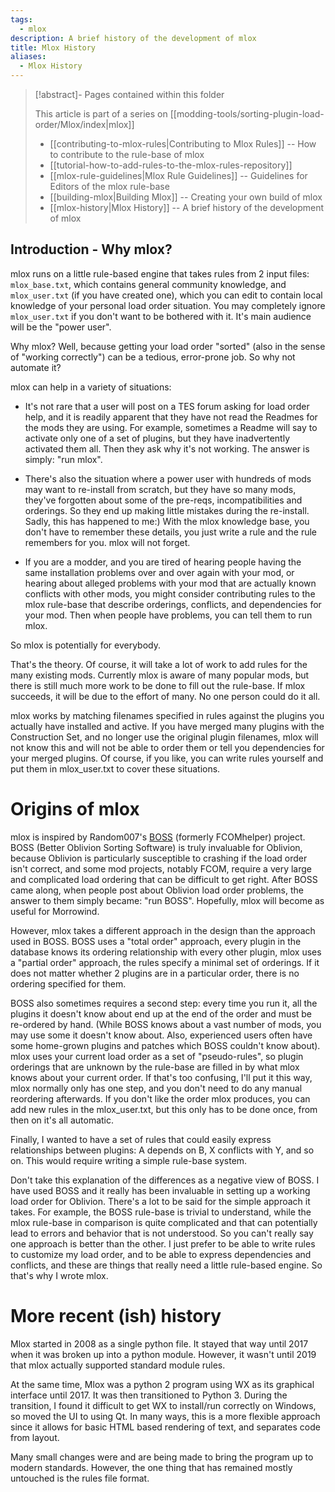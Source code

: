 ```yaml
---
tags:
  - mlox
description: A brief history of the development of mlox
title: Mlox History
aliases:
  - Mlox History
---
```


>[!abstract]- Pages contained within this folder 
>
>This article is part of a series on [[modding-tools/sorting-plugin-load-order/Mlox/index|mlox]]
> 
>* [[contributing-to-mlox-rules|Contributing to Mlox Rules]] -- How to contribute to the rule-base of mlox 
>* [[tutorial-how-to-add-rules-to-the-mlox-rules-repository]]
>* [[mlox-rule-guidelines|Mlox Rule Guidelines]] -- Guidelines for Editors of the mlox rule-base
>* [[building-mlox|Building Mlox]] -- Creating your own build of mlox
>* [[mlox-history|Mlox History]] -- A brief history of the development of mlox 

## Introduction - Why mlox?

mlox runs on a little rule-based engine that takes rules from 2 input files: `mlox_base.txt`, which contains general community knowledge, and `mlox_user.txt` (if you have created one), which you can edit to contain local knowledge of your personal load order situation.
You may completely ignore `mlox_user.txt` if you don't want to be bothered with it. It's main audience will be the "power user".

Why mlox? Well, because getting your load order "sorted" (also in the sense of "working correctly") can be a tedious, error-prone job. So why not automate it?

mlox can help in a variety of situations:
* It's not rare that a user will post on a TES forum asking for load order help, and it is readily apparent that they have not read the Readmes for the mods they are using.
For example, sometimes a Readme will say to activate only one of a set of plugins, but they have inadvertently activated them all.
Then they ask why it's not working.
The answer is simply: "run mlox".

* There's also the situation where a power user with hundreds of mods may want to re-install from scratch, but they have so many mods, they've forgotten about some of the pre-reqs, incompatibilities and orderings.
So they end up making little mistakes during the re-install.
Sadly, this has happened to me:)
With the mlox knowledge base, you don't have to remember these details, you just write a rule and the rule remembers for you.
mlox will not forget.

* If you are a modder, and you are tired of hearing people having the same installation problems over and over again with your mod, or hearing about alleged problems with your mod that are actually known conflicts with other mods, you might consider contributing rules to the mlox rule-base that describe orderings, conflicts, and dependencies for your mod.
Then when people have problems, you can tell them to run mlox.

So mlox is potentially for everybody.

That's the theory. Of course, it will take a lot of work to add rules for the many existing mods.
Currently mlox is aware of many popular mods, but there is still much more work to be done to fill out the rule-base.
If mlox succeeds, it will be due to the effort of many.
No one person could do it all.

mlox works by matching filenames specified in rules against the plugins you actually have installed and active.
If you have merged many plugins with the Construction Set, and no longer use the original plugin filenames, mlox will not know this and will not be able to order them or tell you dependencies for your merged plugins.
Of course, if you like, you can write rules yourself and put them in mlox_user.txt to cover these situations.

# Origins of mlox
mlox is inspired by Random007's [BOSS](https://boss-developers.github.io/) (formerly FCOMhelper) project.
BOSS (Better Oblivion Sorting Software) is truly invaluable for Oblivion, because Oblivion is particularly susceptible to crashing if the load order isn't correct, and some mod projects, notably FCOM, require a very large and complicated load ordering that can be difficult to get right.
After BOSS came along, when people post about Oblivion load order problems, the answer to them simply became: "run BOSS".
Hopefully, mlox will become as useful for Morrowind.

However, mlox takes a different approach in the design than the approach used in BOSS.
BOSS uses a "total order" approach, every plugin in the database knows its ordering relationship with every other plugin, mlox uses a "partial order" approach, the rules specify a minimal set of orderings.
If it does not matter whether 2 plugins are in a particular order, there is no ordering specified for them.

BOSS also sometimes requires a second step: every time you run it, all the plugins it doesn't know about end up at the end of the order and must be re-ordered by hand.
(While BOSS knows about a vast number of mods, you may use some it doesn't know about.
Also, experienced users often have some home-grown plugins and patches which BOSS couldn't know about).
mlox uses your current load order as a set of "pseudo-rules", so plugin orderings that are unknown by the rule-base are filled in by what mlox knows about your current order.
If that's too confusing, I'll put it this way, mlox normally only has one step, and you don't need to do any manual reordering afterwards.
If you don't like the order mlox produces, you can add new rules in the mlox_user.txt, but this only has to be done once, from then on it's all automatic.

Finally, I wanted to have a set of rules that could easily express relationships between plugins:
A depends on B, X conflicts with Y, and so on.
This would require writing a simple rule-base system.

Don't take this explanation of the differences as a negative view of BOSS.
I have used BOSS and it really has been invaluable in setting up a working load order for Oblivion.
There's a lot to be said for the simple approach it takes.
For example, the BOSS rule-base is trivial to understand, while the mlox rule-base in comparison is quite complicated and that can potentially lead to errors and behavior that is not understood.
So you can't really say one approach is better than the other.
I just prefer to be able to write rules to customize my load order, and to be able to express dependencies and conflicts, and these are things that really need a little rule-based engine.
So that's why I wrote mlox.

# More recent (ish) history

Mlox started in 2008 as a single python file.
It stayed that way until 2017 when it was broken up into a python module.
However, it wasn't until 2019 that mlox actually supported standard module rules.

At the same time, Mlox was a python 2 program using WX as its graphical interface until 2017.
It was then transitioned to Python 3.  During the transition, I found it difficult to get WX to install/run correctly on Windows, so moved the UI to using Qt.
In many ways, this is a more flexible approach since it allows for basic HTML based rendering of text, and separates code from layout.

Many small changes were and are being made to bring the program up to modern standards.
However, the one thing that has remained mostly untouched is the rules file format.